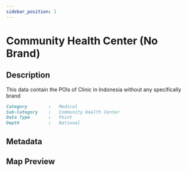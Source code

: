 ```yaml
---
sidebar_position: 1
---
```


# Community Health Center (No Brand)

## Description

This data contain the POIs of Clinic in Indonesia without any specifically brand

```md title="Community Health Center (No Brand)"{1-4}
Category        :   Medical
Sub-Category    :   Community Health Center
Data Type       :   Point
Depth           :   National
```

## Metadata

## Map Preview